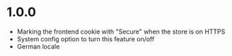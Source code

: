 # 1.0.0

* Marking the frontend cookie with "Secure" when the store is on HTTPS
* System config option to turn this feature on/off
* German locale